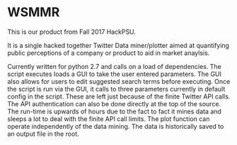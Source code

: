 # WSMMR
This is our product from Fall 2017 HackPSU.

It is a single hacked together Twitter Data miner/plotter aimed at quantifying public perceptions of a company or product
to aid in market anaylsis.

Currently written for python 2.7 and calls on a load of dependencies. The script executes loads a GUI to take the user entered
parameters. The GUI also allows for users to edit suggested search terms before executing. Once the script is run via the GUI,
it calls to three parameters currently in default config in the script. These are left just because of the finite Twitter API calls.
The API authentication can also be done directly at the top of the source. The run-time is upwards of hours due to the fact to fact it
mines data and sleeps a lot to deal with the finite API call limits. The plot function can operate independently of the data mining. 
The data is historically saved to an output file in the root.
